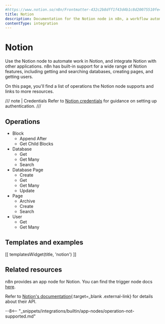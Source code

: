 ```yaml
---
#https://www.notion.so/n8n/Frontmatter-432c2b8dff1f43d4b1c8d20075510fe4
title: Notion
description: Documentation for the Notion node in n8n, a workflow automation platform. Includes details of operations and configuration, and links to examples and credentials information.
contentType: integration
---
```


# Notion

Use the Notion node to automate work in Notion, and integrate Notion with other applications. n8n has built-in support for a wide range of Notion features, including getting and searching databases, creating pages, and getting users.

On this page, you'll find a list of operations the Notion node supports and links to more resources.

/// note | Credentials
Refer to [Notion credentials](/integrations/builtin/credentials/notion/) for guidance on setting up authentication. 
///

## Operations

* Block
	* Append After
	* Get Child Blocks
* Database
	* Get
	* Get Many
	* Search
* Database Page
	* Create
	* Get
	* Get Many
	* Update
* Page
	* Archive
	* Create
	* Search
* User
	* Get
	* Get Many

## Templates and examples

<!-- see https://www.notion.so/n8n/Pull-in-templates-for-the-integrations-pages-37c716837b804d30a33b47475f6e3780 -->
[[ templatesWidget(title, 'notion') ]]

## Related resources

n8n provides an app node for Notion. You can find the trigger node docs [here](/integrations/builtin/trigger-nodes/n8n-nodes-base.notiontrigger/).

Refer to [Notion's documentation](https://developers.notion.com/){:target=_blank .external-link} for details about their API.

--8<-- "_snippets/integrations/builtin/app-nodes/operation-not-supported.md"

